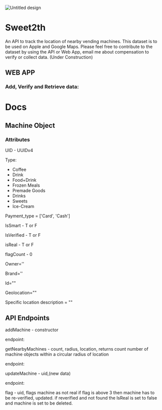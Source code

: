 
![Untitled design](https://user-images.githubusercontent.com/27149047/174463403-2696e8d8-7c5b-4bb8-ab26-a7b84a664eaf.png)

# Sweet2th
An API to track the location of nearby vending machines. This dataset is to be used on Apple and Google Maps. Please feel free to contribute to the dataset by using the API or Web App, email me about compensation to verify or collect data. (Under Construction)


## WEB APP


### Add, Verify and Retrieve data: 

# Docs

## Machine Object

### Attributes

UID - UUIDv4

Type:
- Coffee
- Drink
- Food+Drink
- Frozen Meals
- Premade Goods
- Drinks
- Sweets
- Ice-Cream

Payment_type = ['Card', 'Cash']

IsSmart - T or F


IsVerified - T or F


isReal - T or F


flagCount - 0

Owner=''

Brand=''

Id=""

Geolocation=""

Specific location description = ""

## API Endpoints

addMachine - constructor

endpoint:

getNearbyMachines - count, radius, location, returns count number of machine objects within a circular radius of location

endpoint:

updateMachine - uid,(new data)

endpoint:

flag - uid, flags machine as not real if flag is above 3 then machine has to be re-verified, updated. if reverified and not found the IsReal is set to false and machine is set to be deleted. 


